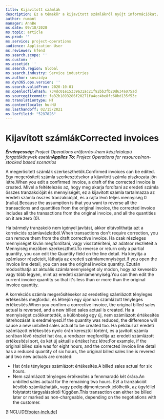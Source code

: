 ```yaml
---
title: Kijavított számlák
description: Ez a témakör a kijavított számlákról nyújt információkat.
author: rumant
manager: AnnBe
ms.date: 09/18/2020
ms.topic: article
ms.prod: ''
ms.service: project-operations
audience: Application User
ms.reviewer: kfend
ms.search.scope: ''
ms.custom: ''
ms.assetid: ''
ms.search.region: Global
ms.search.industry: Service industries
ms.author: suvaidya
ms.dyn365.ops.version: ''
ms.search.validFrom: 2020-10-01
ms.openlocfilehash: 734dc01e15339a31ac21f92bb3fb20d634a075ad
ms.sourcegitcommit: fa32b1893286f20271fa4ec4be8fc68bd135f53c
ms.translationtype: HT
ms.contentlocale: hu-HU
ms.lasthandoff: 02/15/2021
ms.locfileid: "5287826"
---
```

# <a name="corrected-invoices"></a><span data-ttu-id="b2eb7-103">Kijavított számlák</span><span class="sxs-lookup"><span data-stu-id="b2eb7-103">Corrected invoices</span></span>

<span data-ttu-id="b2eb7-104">_**Érvényesség:** Project Operations erőforrás-/nem készletalapú forgatókönyvek esetén_</span><span class="sxs-lookup"><span data-stu-id="b2eb7-104">_**Applies To:** Project Operations for resource/non-stocked based scenarios_</span></span>

<span data-ttu-id="b2eb7-105">A megerősített számlák szerkeszthetők.</span><span class="sxs-lookup"><span data-stu-id="b2eb7-105">Confirmed invoices can be edited.</span></span> <span data-ttu-id="b2eb7-106">Egy megerősített számla szerkesztésekor a kijavított számla piszkozata jön létre.</span><span class="sxs-lookup"><span data-stu-id="b2eb7-106">When you edit a confirmed invoice, a draft of the corrected invoice is created.</span></span> <span data-ttu-id="b2eb7-107">Mivel a feltételezés az, hogy meg akarja fordítani az eredeti számla összes tranzakcióját és mennyiségét, ez a kijavított számla tartalmazza az eredeti számla összes tranzakcióját, és a rajta lévő teljes mennyiség 0 (nulla).</span><span class="sxs-lookup"><span data-stu-id="b2eb7-107">Because the assumption is that you want to reverse all the transactions and quantities from the original invoice, the corrected invoice includes all the transactions from the original invoice, and all the quantities on it are zero (0).</span></span>

<span data-ttu-id="b2eb7-108">Ha bármely tranzakció nem igényel javítást, akkor eltávolíthatja azt a korrekciós számlavázlatból.</span><span class="sxs-lookup"><span data-stu-id="b2eb7-108">When transactions don't require correction, you can remove them from the draft corrective invoice.</span></span> <span data-ttu-id="b2eb7-109">Ha csak részleges mennyiséget kíván megfordítani, vagy visszatéríteni, az adatsor részleteit a Mennyiség mezőben szerkesztheti.</span><span class="sxs-lookup"><span data-stu-id="b2eb7-109">To reverse or return only a partial quantity, you can edit the Quantity field on the line detail.</span></span> <span data-ttu-id="b2eb7-110">Ha kinyitja a számlasor részleteit, láthatja az eredeti számlamennyiséget.</span><span class="sxs-lookup"><span data-stu-id="b2eb7-110">If you open the invoice line detail, you can see the original invoice quantity.</span></span> <span data-ttu-id="b2eb7-111">Ezután módosíthatja az aktuális számlamennyiséget oly módon, hogy az kevesebb vagy több legyen, mint az eredeti számlamennyiség.</span><span class="sxs-lookup"><span data-stu-id="b2eb7-111">You can then edit the current invoice quantity so that it's less than or more than the original invoice quantity.</span></span>

<span data-ttu-id="b2eb7-112">A korrekciós számla megerősítésekor az eredetileg számlázott tényleges értékesítés megfordul, és létrejön egy újonnan számlázott tényleges értékesítés.</span><span class="sxs-lookup"><span data-stu-id="b2eb7-112">When you confirm a corrective invoice, the original billed sales actual is reversed, and a new billed sales actual is created.</span></span> <span data-ttu-id="b2eb7-113">Ha a mennyiséget csökkentették, a különbség egy új, nem számlázott értékesítés létrehozását is eredményezi.</span><span class="sxs-lookup"><span data-stu-id="b2eb7-113">If the quantity was reduced, the difference will cause a new unbilled sales actual to be created too.</span></span> <span data-ttu-id="b2eb7-114">Ha például az eredeti számlázott értékesítés nyolc órán keresztül történt, és a javított számla sorában lévő részlet hat óra, a rendszer megfordítja az eredeti számlázott értékesítési sort, és két új aktuális értéket hoz létre:</span><span class="sxs-lookup"><span data-stu-id="b2eb7-114">For example, if the original billed sale was for eight hours, and the corrected invoice line detail has a reduced quantity of six hours, the original billed sales line is revered and two new actuals are created:</span></span>

- <span data-ttu-id="b2eb7-115">Hat órás tényleges számlázott értékesítés.</span><span class="sxs-lookup"><span data-stu-id="b2eb7-115">A billed sales actual for six hours.</span></span>
- <span data-ttu-id="b2eb7-116">Nem számlázott tényleges értékesítés a fennmaradó két órára.</span><span class="sxs-lookup"><span data-stu-id="b2eb7-116">An unbilled sales actual for the remaining two hours.</span></span> <span data-ttu-id="b2eb7-117">Ezt a tranzakciót később számlázhatják, vagy pedig díjmentesnek jelölhetik, az ügyféllel folytatott tárgyalásoktól függően.</span><span class="sxs-lookup"><span data-stu-id="b2eb7-117">This transaction can either be billed later or marked as non-chargeable, depending on the negotiations with the customer.</span></span>


[!INCLUDE[footer-include](../includes/footer-banner.md)]